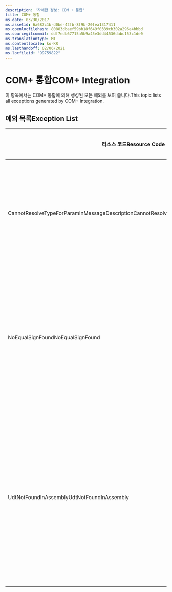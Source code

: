 ```yaml
---
description: '자세한 정보: COM + 통합'
title: COM+ 통합
ms.date: 03/30/2017
ms.assetid: 6a687c1b-d0be-42fb-8f9b-20fea1317411
ms.openlocfilehash: 80883dbaef59bb18f649f0339cb302a296e4bbbd
ms.sourcegitcommit: ddf7edb67715a5b9a45e3dd44536dabc153c1de0
ms.translationtype: MT
ms.contentlocale: ko-KR
ms.lasthandoff: 02/06/2021
ms.locfileid: "99759822"
---
```

# <a name="com-integration"></a><span data-ttu-id="f9a12-103">COM+ 통합</span><span class="sxs-lookup"><span data-stu-id="f9a12-103">COM+ Integration</span></span>

<span data-ttu-id="f9a12-104">이 항목에서는 COM+ 통합에 의해 생성된 모든 예외를 보여 줍니다.</span><span class="sxs-lookup"><span data-stu-id="f9a12-104">This topic lists all exceptions generated by COM+ Integration.</span></span>  
  
## <a name="exception-list"></a><span data-ttu-id="f9a12-105">예외 목록</span><span class="sxs-lookup"><span data-stu-id="f9a12-105">Exception List</span></span>  
  
|<span data-ttu-id="f9a12-106">리소스 코드</span><span class="sxs-lookup"><span data-stu-id="f9a12-106">Resource Code</span></span>|<span data-ttu-id="f9a12-107">리소스 문자열</span><span class="sxs-lookup"><span data-stu-id="f9a12-107">Resource String</span></span>|  
|-------------------|---------------------|  
|<span data-ttu-id="f9a12-108">CannotResolveTypeForParamInMessageDescription</span><span class="sxs-lookup"><span data-stu-id="f9a12-108">CannotResolveTypeForParamInMessageDescription</span></span>|<span data-ttu-id="f9a12-109">지정된 네임스페이스에서 지정된 매개 변수의 형식을 확인할 수 없습니다.</span><span class="sxs-lookup"><span data-stu-id="f9a12-109">The type for the specified parameter within the specified namespace cannot be resolved.</span></span>|  
|<span data-ttu-id="f9a12-110">NoEqualSignFound</span><span class="sxs-lookup"><span data-stu-id="f9a12-110">NoEqualSignFound</span></span>|<span data-ttu-id="f9a12-111">지정된 키워드 다음에 등호가 없습니다.</span><span class="sxs-lookup"><span data-stu-id="f9a12-111">The specified keyword has no equal sign following it.</span></span> <span data-ttu-id="f9a12-112">각 키워드 다음에 등호와 값이 있는지 확인하십시오.</span><span class="sxs-lookup"><span data-stu-id="f9a12-112">Ensure that each keyword is followed by an equal sign and a value.</span></span>|  
|<span data-ttu-id="f9a12-113">UdtNotFoundInAssembly</span><span class="sxs-lookup"><span data-stu-id="f9a12-113">UdtNotFoundInAssembly</span></span>|<span data-ttu-id="f9a12-114">지정된 사용자 정의 형식이 없습니다.</span><span class="sxs-lookup"><span data-stu-id="f9a12-114">The specified user-defined type cannot be found.</span></span> <span data-ttu-id="f9a12-115">올바른 형식 및 형식 라이브러리가 등록되고 지정되었는지 확인하십시오.</span><span class="sxs-lookup"><span data-stu-id="f9a12-115">Ensure that the correct type and type library are registered and specified.</span></span>|
